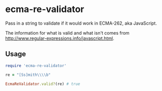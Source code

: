 # ecma-re-validator

Pass in a string to validate if it would work in ECMA-262, aka JavaScript.

The information for what is valid and what isn't comes from <http://www.regular-expressions.info/javascript.html>.

## Usage

``` ruby
require 'ecma-re-validator'

re = "[Ss]mith\\\\b"

EcmaReValidator.valid?(re) # true
```
